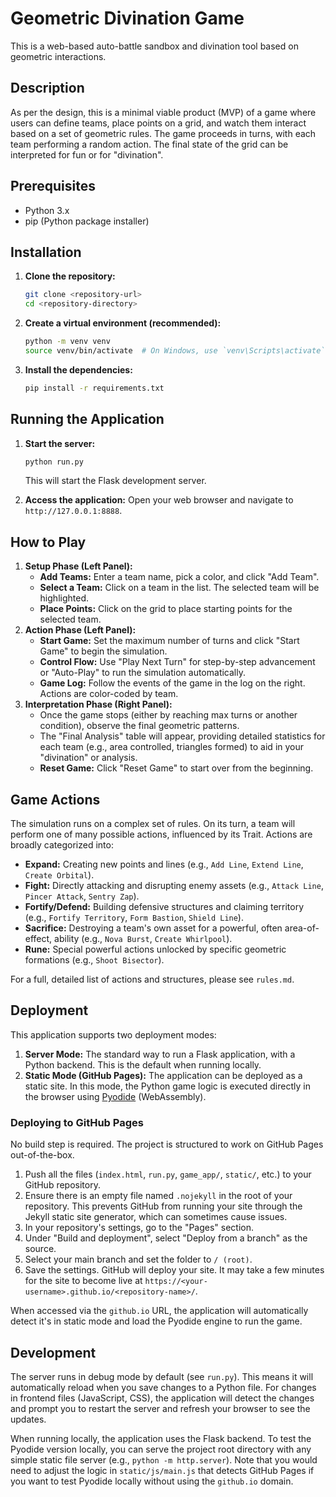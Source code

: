 # Geometric Divination Game

This is a web-based auto-battle sandbox and divination tool based on geometric interactions.

## Description

As per the design, this is a minimal viable product (MVP) of a game where users can define teams, place points on a grid, and watch them interact based on a set of geometric rules. The game proceeds in turns, with each team performing a random action. The final state of the grid can be interpreted for fun or for "divination".

## Prerequisites

- Python 3.x
- pip (Python package installer)

## Installation

1.  **Clone the repository:**
    ```bash
    git clone <repository-url>
    cd <repository-directory>
    ```

2.  **Create a virtual environment (recommended):**
    ```bash
    python -m venv venv
    source venv/bin/activate  # On Windows, use `venv\Scripts\activate`
    ```

3.  **Install the dependencies:**
    ```bash
    pip install -r requirements.txt
    ```

## Running the Application

1.  **Start the server:**
    ```bash
    python run.py
    ```
    This will start the Flask development server.

2.  **Access the application:**
    Open your web browser and navigate to `http://127.0.0.1:8888`.

## How to Play

1.  **Setup Phase (Left Panel):**
    - **Add Teams:** Enter a team name, pick a color, and click "Add Team".
    - **Select a Team:** Click on a team in the list. The selected team will be highlighted.
    - **Place Points:** Click on the grid to place starting points for the selected team.
2.  **Action Phase (Left Panel):**
    - **Start Game:** Set the maximum number of turns and click "Start Game" to begin the simulation.
    - **Control Flow:** Use "Play Next Turn" for step-by-step advancement or "Auto-Play" to run the simulation automatically.
    - **Game Log:** Follow the events of the game in the log on the right. Actions are color-coded by team.
3.  **Interpretation Phase (Right Panel):**
    - Once the game stops (either by reaching max turns or another condition), observe the final geometric patterns.
    - The "Final Analysis" table will appear, providing detailed statistics for each team (e.g., area controlled, triangles formed) to aid in your "divination" or analysis.
    - **Reset Game:** Click "Reset Game" to start over from the beginning.

## Game Actions

The simulation runs on a complex set of rules. On its turn, a team will perform one of many possible actions, influenced by its Trait. Actions are broadly categorized into:
- **Expand:** Creating new points and lines (e.g., `Add Line`, `Extend Line`, `Create Orbital`).
- **Fight:** Directly attacking and disrupting enemy assets (e.g., `Attack Line`, `Pincer Attack`, `Sentry Zap`).
- **Fortify/Defend:** Building defensive structures and claiming territory (e.g., `Fortify Territory`, `Form Bastion`, `Shield Line`).
- **Sacrifice:** Destroying a team's own asset for a powerful, often area-of-effect, ability (e.g., `Nova Burst`, `Create Whirlpool`).
- **Rune:** Special powerful actions unlocked by specific geometric formations (e.g., `Shoot Bisector`).

For a full, detailed list of actions and structures, please see `rules.md`.

## Deployment

This application supports two deployment modes:

1.  **Server Mode:** The standard way to run a Flask application, with a Python backend. This is the default when running locally.
2.  **Static Mode (GitHub Pages):** The application can be deployed as a static site. In this mode, the Python game logic is executed directly in the browser using [Pyodide](https://pyodide.org/) (WebAssembly).

### Deploying to GitHub Pages

No build step is required. The project is structured to work on GitHub Pages out-of-the-box.

1.  Push all the files (`index.html`, `run.py`, `game_app/`, `static/`, etc.) to your GitHub repository.
2.  Ensure there is an empty file named `.nojekyll` in the root of your repository. This prevents GitHub from running your site through the Jekyll static site generator, which can sometimes cause issues.
3.  In your repository's settings, go to the "Pages" section.
4.  Under "Build and deployment", select "Deploy from a branch" as the source.
5.  Select your main branch and set the folder to `/ (root)`.
6.  Save the settings. GitHub will deploy your site. It may take a few minutes for the site to become live at `https://<your-username>.github.io/<repository-name>/`.

When accessed via the `github.io` URL, the application will automatically detect it's in static mode and load the Pyodide engine to run the game.

## Development

The server runs in debug mode by default (see `run.py`). This means it will automatically reload when you save changes to a Python file. For changes in frontend files (JavaScript, CSS), the application will detect the changes and prompt you to restart the server and refresh your browser to see the updates.

When running locally, the application uses the Flask backend. To test the Pyodide version locally, you can serve the project root directory with any simple static file server (e.g., `python -m http.server`). Note that you would need to adjust the logic in `static/js/main.js` that detects GitHub Pages if you want to test Pyodide locally without using the `github.io` domain.